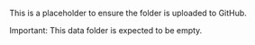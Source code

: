 This is a placeholder to ensure the folder is uploaded to GitHub.

Important: This data folder is expected to be empty.